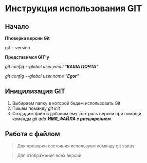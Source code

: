# Инструкция использования GIT
## Начало

**Пhоверка версии Git** 

git --version 

**Представимся GIT'у**

*git config --global user.email "***ВАША ПОЧТА***"*

*git config --global user.name "***Egor***"*

## Иницилизация GIT

1. Выбираем папку в которой бедем использовать Git
2. Пишем поманду *git init*
3. Создадим файл и добавим ему контроль версии при помощи команды *git add **ИМЯ_ФАЙЛА с расширением***

## Работа с файлом

>Для проверки состояния используем команду git status

>Для отображения всех версий 